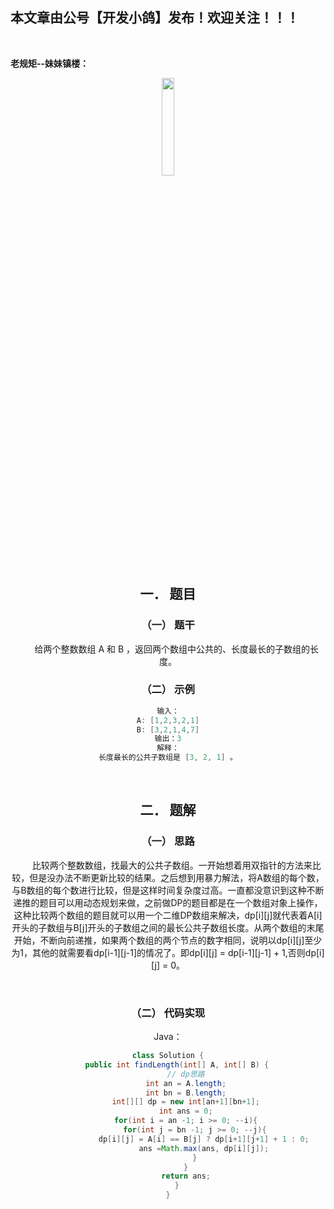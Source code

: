 ﻿## 本文章由公号【开发小鸽】发布！欢迎关注！！！
<br>

**老规矩--妹妹镇楼：**
<center>
<img src="https://img-blog.csdnimg.cn/20200721223424816.JPG"   width="20%">

## 一．	题目
### （一）	题干

&nbsp;  &nbsp;  &nbsp;  &nbsp;给两个整数数组 A 和 B ，返回两个数组中公共的、长度最长的子数组的长度。
<br>


### （二）	示例

```java
输入：
A: [1,2,3,2,1]
B: [3,2,1,4,7]
输出：3
解释：
长度最长的公共子数组是 [3, 2, 1] 。
```
<br>



## 二．	题解
### （一）	思路
&nbsp;  &nbsp;  &nbsp;  &nbsp;比较两个整数数组，找最大的公共子数组。一开始想着用双指针的方法来比较，但是没办法不断更新比较的结果。之后想到用暴力解法，将A数组的每个数，与B数组的每个数进行比较，但是这样时间复杂度过高。一直都没意识到这种不断递推的题目可以用动态规划来做，之前做DP的题目都是在一个数组对象上操作，这种比较两个数组的题目就可以用一个二维DP数组来解决，dp[i][j]就代表着A[i]开头的子数组与B[j]开头的子数组之间的最长公共子数组长度。从两个数组的末尾开始，不断向前递推，如果两个数组的两个节点的数字相同，说明以dp[i][j]至少为1，其他的就需要看dp[i-1][j-1]的情况了。即dp[i][j] = dp[i-1][j-1] + 1,否则dp[i][j] = 0。

<br>



### （二）	代码实现

Java：

```java
class Solution {
    public int findLength(int[] A, int[] B) {
        // dp思路
        int an = A.length;
        int bn = B.length;
        int[][] dp = new int[an+1][bn+1];
        int ans = 0;
        for(int i = an -1; i >= 0; --i){
            for(int j = bn -1; j >= 0; --j){
                dp[i][j] = A[i] == B[j] ? dp[i+1][j+1] + 1 : 0;
                ans =Math.max(ans, dp[i][j]);
            }
        }
        return ans;
    }
}
```


